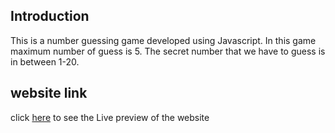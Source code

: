 ## Introduction
This is a number guessing game developed using Javascript. In this game maximum number of guess is 5. The secret number that we have to guess is in between 1-20.
## website link
click [here](https://sumanislam.github.io/number-guessing-game/) to see the Live preview of the website
